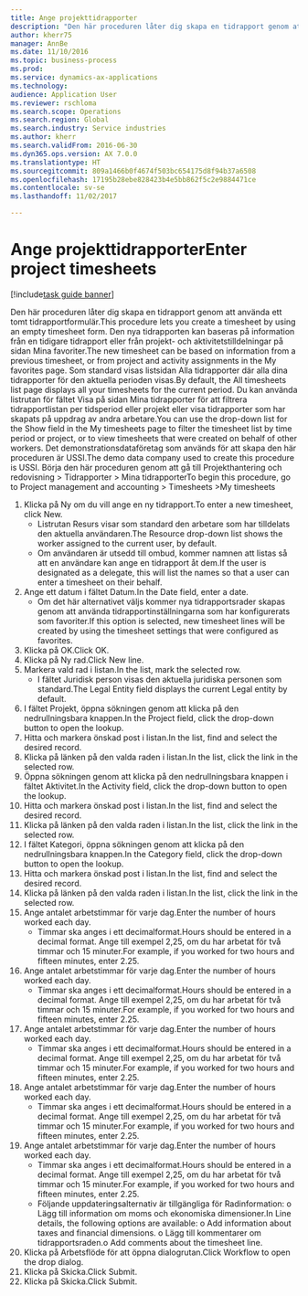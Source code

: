 ```yaml
--- 
title: Ange projekttidrapporter
description: "Den här proceduren låter dig skapa en tidrapport genom att använda ett tomt tidrapportformulär."
author: kherr75
manager: AnnBe
ms.date: 11/10/2016
ms.topic: business-process
ms.prod: 
ms.service: dynamics-ax-applications
ms.technology: 
audience: Application User
ms.reviewer: rschloma
ms.search.scope: Operations
ms.search.region: Global
ms.search.industry: Service industries
ms.author: kherr
ms.search.validFrom: 2016-06-30
ms.dyn365.ops.version: AX 7.0.0
ms.translationtype: HT
ms.sourcegitcommit: 809a1466b0f4674f503bc654175d8f94b37a6508
ms.openlocfilehash: 17195b28ebe828423b4e5bb862f5c2e9884471ce
ms.contentlocale: sv-se
ms.lasthandoff: 11/02/2017

---
```

# <a name="enter-project-timesheets"></a><span data-ttu-id="c76db-103">Ange projekttidrapporter</span><span class="sxs-lookup"><span data-stu-id="c76db-103">Enter project timesheets</span></span>

[!include[task guide banner](../../includes/task-guide-banner.md)]

<span data-ttu-id="c76db-104">Den här proceduren låter dig skapa en tidrapport genom att använda ett tomt tidrapportformulär.</span><span class="sxs-lookup"><span data-stu-id="c76db-104">This procedure lets you create a timesheet by using an empty timesheet form.</span></span> <span data-ttu-id="c76db-105">Den nya tidrapporten kan baseras på information från en tidigare tidrapport eller från projekt- och aktivitetstilldelningar på sidan Mina favoriter.</span><span class="sxs-lookup"><span data-stu-id="c76db-105">The new timesheet can be based on information from a previous timesheet, or from project and activity assignments in the My favorites page.</span></span> <span data-ttu-id="c76db-106">Som standard visas listsidan Alla tidrapporter där alla dina tidrapporter för den aktuella perioden visas.</span><span class="sxs-lookup"><span data-stu-id="c76db-106">By default, the All timesheets list page displays all your timesheets for the current period.</span></span> <span data-ttu-id="c76db-107">Du kan använda listrutan för fältet Visa på sidan Mina tidrapporter för att filtrera tidrapportlistan per tidsperiod eller projekt eller visa tidrapporter som har skapats på uppdrag av andra arbetare.</span><span class="sxs-lookup"><span data-stu-id="c76db-107">You can use the drop-down list for the Show field in the My timesheets page to filter the timesheet list by time period or project, or to view timesheets that were created on behalf of other workers.</span></span> <span data-ttu-id="c76db-108">Det demonstrationsdataföretag som används för att skapa den här proceduren är USSI.</span><span class="sxs-lookup"><span data-stu-id="c76db-108">The demo data company used to create this procedure is USSI.</span></span> <span data-ttu-id="c76db-109">Börja den här proceduren genom att gå till Projekthantering och redovisning > Tidrapporter > Mina tidrapporter</span><span class="sxs-lookup"><span data-stu-id="c76db-109">To begin this procedure, go to Project management and accounting > Timesheets >My timesheets</span></span>

1. <span data-ttu-id="c76db-110">Klicka på Ny om du vill ange en ny tidrapport.</span><span class="sxs-lookup"><span data-stu-id="c76db-110">To enter a new timesheet, click New.</span></span>
    * <span data-ttu-id="c76db-111">Listrutan Resurs visar som standard den arbetare som har tilldelats den aktuella användaren.</span><span class="sxs-lookup"><span data-stu-id="c76db-111">The Resource drop-down list shows the worker assigned to the current user, by default.</span></span>  
    * <span data-ttu-id="c76db-112">Om användaren är utsedd till ombud, kommer namnen att listas så att en användare kan ange en tidrapport åt dem.</span><span class="sxs-lookup"><span data-stu-id="c76db-112">If the user is designated as a delegate, this will list the names so that a user can enter a timesheet on their behalf.</span></span>  
2. <span data-ttu-id="c76db-113">Ange ett datum i fältet Datum.</span><span class="sxs-lookup"><span data-stu-id="c76db-113">In the Date field, enter a date.</span></span>
    * <span data-ttu-id="c76db-114">Om det här alternativet väljs kommer nya tidrapportsrader skapas genom att använda tidrapportinställningarna som har konfigurerats som favoriter.</span><span class="sxs-lookup"><span data-stu-id="c76db-114">If this option is selected, new timesheet lines will be created by using the timesheet settings that were configured as favorites.</span></span>  
3. <span data-ttu-id="c76db-115">Klicka på OK.</span><span class="sxs-lookup"><span data-stu-id="c76db-115">Click OK.</span></span>
4. <span data-ttu-id="c76db-116">Klicka på Ny rad.</span><span class="sxs-lookup"><span data-stu-id="c76db-116">Click New line.</span></span>
5. <span data-ttu-id="c76db-117">Markera vald rad i listan.</span><span class="sxs-lookup"><span data-stu-id="c76db-117">In the list, mark the selected row.</span></span>
    * <span data-ttu-id="c76db-118">I fältet Juridisk person visas den aktuella juridiska personen som standard.</span><span class="sxs-lookup"><span data-stu-id="c76db-118">The Legal Entity field displays the current Legal entity by default.</span></span>   
6. <span data-ttu-id="c76db-119">I fältet Projekt, öppna sökningen genom att klicka på den nedrullningsbara knappen.</span><span class="sxs-lookup"><span data-stu-id="c76db-119">In the Project field, click the drop-down button to open the lookup.</span></span>
7. <span data-ttu-id="c76db-120">Hitta och markera önskad post i listan.</span><span class="sxs-lookup"><span data-stu-id="c76db-120">In the list, find and select the desired record.</span></span>
8. <span data-ttu-id="c76db-121">Klicka på länken på den valda raden i listan.</span><span class="sxs-lookup"><span data-stu-id="c76db-121">In the list, click the link in the selected row.</span></span>
9. <span data-ttu-id="c76db-122">Öppna sökningen genom att klicka på den nedrullningsbara knappen i fältet Aktivitet.</span><span class="sxs-lookup"><span data-stu-id="c76db-122">In the Activity field, click the drop-down button to open the lookup.</span></span>
10. <span data-ttu-id="c76db-123">Hitta och markera önskad post i listan.</span><span class="sxs-lookup"><span data-stu-id="c76db-123">In the list, find and select the desired record.</span></span>
11. <span data-ttu-id="c76db-124">Klicka på länken på den valda raden i listan.</span><span class="sxs-lookup"><span data-stu-id="c76db-124">In the list, click the link in the selected row.</span></span>
12. <span data-ttu-id="c76db-125">I fältet Kategori, öppna sökningen genom att klicka på den nedrullningsbara knappen.</span><span class="sxs-lookup"><span data-stu-id="c76db-125">In the Category field, click the drop-down button to open the lookup.</span></span>
13. <span data-ttu-id="c76db-126">Hitta och markera önskad post i listan.</span><span class="sxs-lookup"><span data-stu-id="c76db-126">In the list, find and select the desired record.</span></span>
14. <span data-ttu-id="c76db-127">Klicka på länken på den valda raden i listan.</span><span class="sxs-lookup"><span data-stu-id="c76db-127">In the list, click the link in the selected row.</span></span>
15. <span data-ttu-id="c76db-128">Ange antalet arbetstimmar för varje dag.</span><span class="sxs-lookup"><span data-stu-id="c76db-128">Enter the number of hours worked each day.</span></span>
    * <span data-ttu-id="c76db-129">Timmar ska anges i ett decimalformat.</span><span class="sxs-lookup"><span data-stu-id="c76db-129">Hours should be entered in a decimal format.</span></span>  <span data-ttu-id="c76db-130">Ange till exempel 2,25, om du har arbetat för två timmar och 15 minuter.</span><span class="sxs-lookup"><span data-stu-id="c76db-130">For example, if you worked for two hours and fifteen minutes, enter 2.25.</span></span>   
16. <span data-ttu-id="c76db-131">Ange antalet arbetstimmar för varje dag.</span><span class="sxs-lookup"><span data-stu-id="c76db-131">Enter the number of hours worked each day.</span></span>
    * <span data-ttu-id="c76db-132">Timmar ska anges i ett decimalformat.</span><span class="sxs-lookup"><span data-stu-id="c76db-132">Hours should be entered in a decimal format.</span></span>  <span data-ttu-id="c76db-133">Ange till exempel 2,25, om du har arbetat för två timmar och 15 minuter.</span><span class="sxs-lookup"><span data-stu-id="c76db-133">For example, if you worked for two hours and fifteen minutes, enter 2.25.</span></span>   
17. <span data-ttu-id="c76db-134">Ange antalet arbetstimmar för varje dag.</span><span class="sxs-lookup"><span data-stu-id="c76db-134">Enter the number of hours worked each day.</span></span>
    * <span data-ttu-id="c76db-135">Timmar ska anges i ett decimalformat.</span><span class="sxs-lookup"><span data-stu-id="c76db-135">Hours should be entered in a decimal format.</span></span>  <span data-ttu-id="c76db-136">Ange till exempel 2,25, om du har arbetat för två timmar och 15 minuter.</span><span class="sxs-lookup"><span data-stu-id="c76db-136">For example, if you worked for two hours and fifteen minutes, enter 2.25.</span></span>   
18. <span data-ttu-id="c76db-137">Ange antalet arbetstimmar för varje dag.</span><span class="sxs-lookup"><span data-stu-id="c76db-137">Enter the number of hours worked each day.</span></span>
    * <span data-ttu-id="c76db-138">Timmar ska anges i ett decimalformat.</span><span class="sxs-lookup"><span data-stu-id="c76db-138">Hours should be entered in a decimal format.</span></span>  <span data-ttu-id="c76db-139">Ange till exempel 2,25, om du har arbetat för två timmar och 15 minuter.</span><span class="sxs-lookup"><span data-stu-id="c76db-139">For example, if you worked for two hours and fifteen minutes, enter 2.25.</span></span>   
19. <span data-ttu-id="c76db-140">Ange antalet arbetstimmar för varje dag.</span><span class="sxs-lookup"><span data-stu-id="c76db-140">Enter the number of hours worked each day.</span></span>
    * <span data-ttu-id="c76db-141">Timmar ska anges i ett decimalformat.</span><span class="sxs-lookup"><span data-stu-id="c76db-141">Hours should be entered in a decimal format.</span></span>  <span data-ttu-id="c76db-142">Ange till exempel 2,25, om du har arbetat för två timmar och 15 minuter.</span><span class="sxs-lookup"><span data-stu-id="c76db-142">For example, if you worked for two hours and fifteen minutes, enter 2.25.</span></span>   
    * <span data-ttu-id="c76db-143">Följande uppdateringsalternativ är tillgängliga för Radinformation:  o Lägg till information om moms och ekonomiska dimensioner.</span><span class="sxs-lookup"><span data-stu-id="c76db-143">In Line details, the following options are available:  o  Add information about taxes and financial dimensions.</span></span>  <span data-ttu-id="c76db-144">o    Lägg till kommentarer om tidrapportsraden.</span><span class="sxs-lookup"><span data-stu-id="c76db-144">o    Add comments about the timesheet line.</span></span>  
20. <span data-ttu-id="c76db-145">Klicka på Arbetsflöde för att öppna dialogrutan.</span><span class="sxs-lookup"><span data-stu-id="c76db-145">Click Workflow to open the drop dialog.</span></span>
21. <span data-ttu-id="c76db-146">Klicka på Skicka.</span><span class="sxs-lookup"><span data-stu-id="c76db-146">Click Submit.</span></span>
22. <span data-ttu-id="c76db-147">Klicka på Skicka.</span><span class="sxs-lookup"><span data-stu-id="c76db-147">Click Submit.</span></span>


